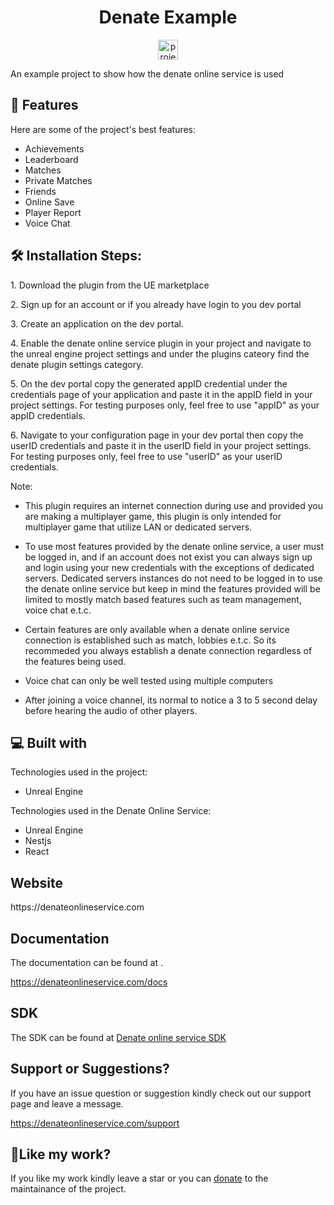 <h1 align="center" id="title">Denate Example</h1>

<p align="center"><img src="https://drive.usercontent.google.com/download?id=1uhEIrrKumxd5n0on56joQikLseCpc-Yr&export=view&authuser=0" alt="project-image" width="32" height="32"></p>

<p id="description">An example project to show how the denate online service is used</p>

  
  
<h2>🧐 Features</h2>

Here are some of the project's best features:

*   Achievements
*   Leaderboard
*   Matches
*   Private Matches
*   Friends
*   Online Save
*   Player Report
*   Voice Chat

<h2>🛠️ Installation Steps:</h2>

<p>1. Download the plugin from the UE marketplace</p>

<p>2. Sign up for an account or if you already have login to you dev portal</p>

<p>3. Create an application on the dev portal.</p>

<p>4. Enable the denate online service plugin in your project and navigate to the unreal engine project settings and under the plugins cateory find the denate plugin settings category.</p>

<p>5. On the dev portal copy the generated appID credential under the credentials page of your application and paste it in the appID field in your project settings. For testing purposes only, feel free to use "appID" as your appID credentials. </p>

<p>6. Navigate to your configuration page in your dev portal then copy the userID credentials and paste it in the userID field in your project settings. For testing purposes only, feel free to use "userID" as your userID credentials. </p>

Note:

* This plugin requires an internet connection during use and provided you are making a multiplayer game, this plugin is only intended for multiplayer game that utilize LAN or dedicated servers.

* To use most features provided by the denate online service, a user must be logged in, and if an account does not exist you can always sign up and login using your new credentials with the exceptions of dedicated servers. Dedicated servers instances do not need to be logged in to use the denate online service but keep in mind the features provided will be limited to mostly match based features such as team management, voice chat e.t.c.

* Certain features are only available when a denate online service connection is established such as match, lobbies e.t.c. So its recommeded you always establish a denate connection regardless of the features being used.

* Voice chat can only be well tested using multiple computers

* After joining a voice channel, its normal to notice a 3 to 5 second delay before hearing the audio of other players.
  
  
<h2>💻 Built with</h2>

Technologies used in the project:

*   Unreal Engine
  
Technologies used in the Denate Online Service:

*   Unreal Engine 
*   Nestjs 
*   React  

<h2>Website</h2>

<p>https://denateonlineservice.com</p>

<h2>Documentation</h2>

The documentation can be found at .<p>https://denateonlineservice.com/docs</p>

<h2>SDK</h2>
The SDK can be found at <a href="https://github.com/dolap22223/DOS-SDK">Denate online service SDK</a>

<h2>Support or Suggestions?</h2>

If you have an issue question or suggestion kindly check out our support page and leave a message.<p>https://denateonlineservice.com/support</p>

<h2>💖Like my work?</h2>

If you like my work kindly leave a star or you can <a href="https://www.paypal.com/ncp/payment/YTVWV86QUFZVN">donate</a> to the maintainance of the project.

